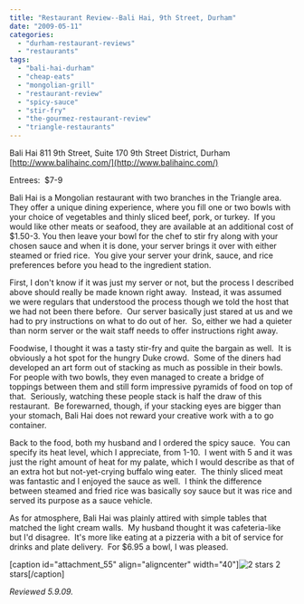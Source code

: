 ```yaml
---
title: "Restaurant Review--Bali Hai, 9th Street, Durham"
date: "2009-05-11"
categories: 
  - "durham-restaurant-reviews"
  - "restaurants"
tags: 
  - "bali-hai-durham"
  - "cheap-eats"
  - "mongolian-grill"
  - "restaurant-review"
  - "spicy-sauce"
  - "stir-fry"
  - "the-gourmez-restaurant-review"
  - "triangle-restaurants"
---
```


Bali Hai 811 9th Street, Suite 170 9th Street District, Durham [http://www.balihainc.com/](http://www.balihainc.com/)

Entrees:  $7-9

Bali Hai is a Mongolian restaurant with two branches in the Triangle area.  They offer a unique dining experience, where you fill one or two bowls with your choice of vegetables and thinly sliced beef, pork, or turkey.  If you would like other meats or seafood, they are available at an additional cost of $1.50-3. You then leave your bowl for the chef to stir fry along with your chosen sauce and when it is done, your server brings it over with either steamed or fried rice.  You give your server your drink, sauce, and rice preferences before you head to the ingredient station.

First, I don't know if it was just my server or not, but the process I described above should really be made known right away.  Instead, it was assumed we were regulars that understood the process though we told the host that we had not been there before.  Our server basically just stared at us and we had to pry instructions on what to do out of her.  So, either we had a quieter than norm server or the wait staff needs to offer instructions right away.

Foodwise, I thought it was a tasty stir-fry and quite the bargain as well.  It is obviously a hot spot for the hungry Duke crowd.  Some of the diners had developed an art form out of stacking as much as possible in their bowls.  For people with two bowls, they even managed to create a bridge of toppings between them and still form impressive pyramids of food on top of that.  Seriously, watching these people stack is half the draw of this restaurant.  Be forewarned, though, if your stacking eyes are bigger than your stomach, Bali Hai does not reward your creative work with a to go container.

Back to the food, both my husband and I ordered the spicy sauce.  You can specify its heat level, which I appreciate, from 1-10.  I went with 5 and it was just the right amount of heat for my palate, which I would describe as that of an extra hot but not-yet-crying buffalo wing eater.  The thinly sliced meat was fantastic and I enjoyed the sauce as well.  I think the difference between steamed and fried rice was basically soy sauce but it was rice and served its purpose as a sauce vehicle.

As for atmosphere, Bali Hai was plainly attired with simple tables that matched the light cream walls.  My husband thought it was cafeteria-like but I'd disagree.  It's more like eating at a pizzeria with a bit of service for drinks and plate delivery.  For $6.95 a bowl, I was pleased.

\[caption id="attachment\_55" align="aligncenter" width="40"\]![2 stars](http://s3.amazonaws.com/thegourmez-wpmedia/2009/02/rating_chicken11.gif "rating_chicken11") 2 stars\[/caption\]

_Reviewed 5.9.09._

